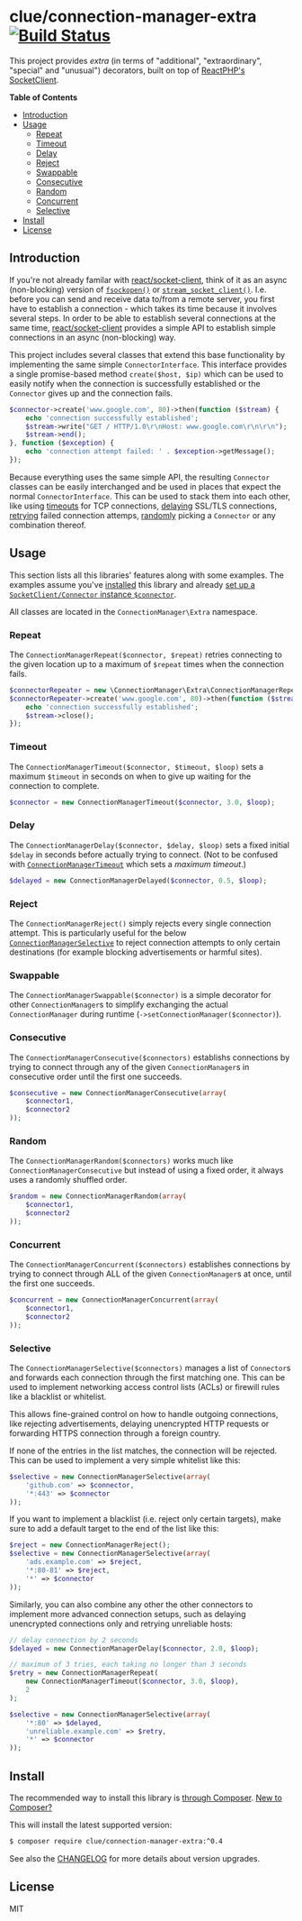 # clue/connection-manager-extra [![Build Status](https://travis-ci.org/clue/php-connection-manager-extra.svg?branch=master)](https://travis-ci.org/clue/php-connection-manager-extra)

This project provides _extra_ (in terms of "additional", "extraordinary", "special" and "unusual") decorators,
built on top of [ReactPHP's SocketClient](https://github.com/reactphp/socket-client).

**Table of Contents**

* [Introduction](#introduction)
* [Usage](#usage)
  * [Repeat](#repeat)
  * [Timeout](#timeout)
  * [Delay](#delay)
  * [Reject](#reject)
  * [Swappable](#swappable)
  * [Consecutive](#consecutive)
  * [Random](#random)
  * [Concurrent](#concurrent)
  * [Selective](#selective)
* [Install](#install)
* [License](#license)

## Introduction

If you're not already familar with [react/socket-client](https://github.com/reactphp/socket-client),
think of it as an async (non-blocking) version of [`fsockopen()`](http://php.net/manual/en/function.fsockopen.php)
or [`stream_socket_client()`](http://php.net/manual/en/function.stream-socket-client.php).
I.e. before you can send and receive data to/from a remote server, you first have to establish a connection - which
takes its time because it involves several steps.
In order to be able to establish several connections at the same time, [react/socket-client](https://github.com/reactphp/socket-client) provides a simple
API to establish simple connections in an async (non-blocking) way.

This project includes several classes that extend this base functionality by implementing the same simple `ConnectorInterface`.
This interface provides a single promise-based method `create($host, $ip)` which can be used to easily notify
when the connection is successfully established or the `Connector` gives up and the connection fails.

```php
$connector->create('www.google.com', 80)->then(function ($stream) {
    echo 'connection successfully established';
    $stream->write("GET / HTTP/1.0\r\nHost: www.google.com\r\n\r\n");
    $stream->end();
}, function ($exception) {
    echo 'connection attempt failed: ' . $exception->getMessage();
});

```

Because everything uses the same simple API, the resulting `Connector` classes can be easily interchanged
and be used in places that expect the normal `ConnectorInterface`. This can be used to stack them into each other,
like using [timeouts](#timeout) for TCP connections, [delaying](#delay) SSL/TLS connections,
[retrying](#repeating--retrying) failed connection attemps, [randomly](#random) picking a `Connector` or
any combination thereof.

## Usage

This section lists all this libraries' features along with some examples.
The examples assume you've [installed](#install) this library and
already [set up a `SocketClient/Connector` instance `$connector`](https://github.com/reactphp/socket-client#async-tcpip-connections).

All classes are located in the `ConnectionManager\Extra` namespace.

### Repeat

The `ConnectionManagerRepeat($connector, $repeat)` retries connecting to the given location up to a maximum
of `$repeat` times when the connection fails.

```php
$connectorRepeater = new \ConnectionManager\Extra\ConnectionManagerRepeat($connector, 3);
$connectorRepeater->create('www.google.com', 80)->then(function ($stream) {
    echo 'connection successfully established';
    $stream->close();
});
```

### Timeout

The `ConnectionManagerTimeout($connector, $timeout, $loop)` sets a maximum `$timeout` in seconds on when to give up
waiting for the connection to complete.

```php
$connector = new ConnectionManagerTimeout($connector, 3.0, $loop);
```

### Delay

The `ConnectionManagerDelay($connector, $delay, $loop)` sets a fixed initial `$delay` in seconds before actually
trying to connect. (Not to be confused with [`ConnectionManagerTimeout`](#timeout) which sets a _maximum timeout_.)

```php
$delayed = new ConnectionManagerDelayed($connector, 0.5, $loop);
```

### Reject

The `ConnectionManagerReject()` simply rejects every single connection attempt.
This is particularly useful for the below [`ConnectionManagerSelective`](#selective) to reject connection attempts
to only certain destinations (for example blocking advertisements or harmful sites).

### Swappable

The `ConnectionManagerSwappable($connector)` is a simple decorator for other `ConnectionManager`s to
simplify exchanging the actual `ConnectionManager` during runtime (`->setConnectionManager($connector)`).

### Consecutive

The `ConnectionManagerConsecutive($connectors)` establishs connections by trying to connect through
any of the given `ConnectionManager`s in consecutive order until the first one succeeds.

```php
$consecutive = new ConnectionManagerConsecutive(array(
    $connector1,
    $connector2
));
```

### Random

The `ConnectionManagerRandom($connectors)` works much like `ConnectionManagerConsecutive` but instead
of using a fixed order, it always uses a randomly shuffled order.

```php
$random = new ConnectionManagerRandom(array(
    $connector1,
    $connector2
));
```

### Concurrent

The `ConnectionManagerConcurrent($connectors)` establishes connections by trying to connect through
ALL of the given `ConnectionManager`s at once, until the first one succeeds.

```php
$concurrent = new ConnectionManagerConcurrent(array(
    $connector1,
    $connector2
));
```

### Selective

The `ConnectionManagerSelective($connectors)` manages a list of `Connector`s and
forwards each connection through the first matching one.
This can be used to implement networking access control lists (ACLs) or firewill
rules like a blacklist or whitelist.

This allows fine-grained control on how to handle outgoing connections, like
rejecting advertisements, delaying unencrypted HTTP requests or forwarding HTTPS
connection through a foreign country.

If none of the entries in the list matches, the connection will be rejected.
This can be used to implement a very simple whitelist like this: 

```php
$selective = new ConnectionManagerSelective(array(
    'github.com' => $connector,
    '*:443' => $connector
));
```

If you want to implement a blacklist (i.e. reject only certain targets), make
sure to add a default target to the end of the list like this:

```php
$reject = new ConnectionManagerReject();
$selective = new ConnectionManagerSelective(array(
    'ads.example.com' => $reject,
    '*:80-81' => $reject,
    '*' => $connector
));
```

Similarly, you can also combine any other the other connectors to implement more
advanced connection setups, such as delaying unencrypted connections only and
retrying unreliable hosts:

```php
// delay connection by 2 seconds
$delayed = new ConnectionManagerDelay($connector, 2.0, $loop);

// maximum of 3 tries, each taking no longer than 3 seconds
$retry = new ConnectionManagerRepeat(
    new ConnectionManagerTimeout($connector, 3.0, $loop),
    2
);

$selective = new ConnectionManagerSelective(array(
    '*:80' => $delayed,
    'unreliable.example.com' => $retry,
    '*' => $connector
));
```

## Install

The recommended way to install this library is [through Composer](http://getcomposer.org).
[New to Composer?](http://getcomposer.org/doc/00-intro.md)

This will install the latest supported version:

```bash
$ composer require clue/connection-manager-extra:^0.4
```

See also the [CHANGELOG](CHANGELOG.md) for more details about version upgrades.

## License

MIT

